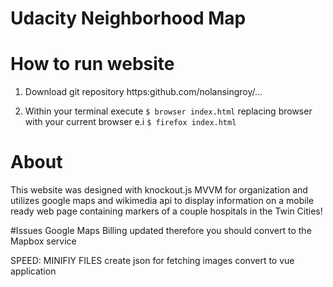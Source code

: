 # Udacity Neighborhood Map

# How to run website

1. Download git repository
https:github.com/nolansingroy/...

2. Within your terminal execute `$ browser index.html` replacing browser with your current browser e.i `$ firefox index.html`


# About
This website was designed with knockout.js 
MVVM for organization and utilizes google maps and 
wikimedia api to display information on a mobile ready web page containing markers of a couple hospitals in the Twin Cities! 

#Issues
Google Maps Billing updated therefore you should convert to the 
Mapbox service

SPEED:
MINIFIY FILES 
create json for fetching images 
convert to vue application 

